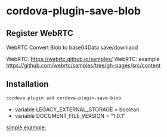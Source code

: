

# cordova-plugin-save-blob

## Register WebRTC

 WebRTC Convert Blob to base64Data save/downlaod

 WebRTC: https://webrtc.github.io/samples/
 WebRTC: example https://github.com/webrtc/samples/tree/gh-pages/src/content

 ## Installation

```sh
cordova plugin add cordova-plugin-save-blob
```
- variable LEGACY_EXTERNAL_STORAGE = boolean
- variable DOCUMENT_FILE_VERSION = "1.0.1"


[simple example:]()
